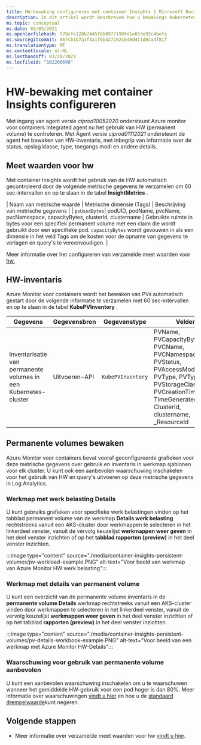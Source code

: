 ```yaml
---
title: HW-bewaking configureren met container Insights | Microsoft Docs
description: In dit artikel wordt beschreven hoe u bewakings Kubernetes-clusters met permanente volumes met container Insights kunt configureren.
ms.topic: conceptual
ms.date: 03/03/2021
ms.openlocfilehash: 578cfe128b7445f8b09771999d1e653e92c4befa
ms.sourcegitcommit: 867cb1b7a1f3a1f0b427282c648d411d0ca4f81f
ms.translationtype: MT
ms.contentlocale: nl-NL
ms.lasthandoff: 03/20/2021
ms.locfileid: "102200696"
---
```

# <a name="configure-pv-monitoring-with-container-insights"></a>HW-bewaking met container Insights configureren

Met ingang van agent versie *ciprod10052020* ondersteunt Azure monitor voor containers Integrated agent nu het gebruik van HW (permanent volume) te controleren. Met Agent versie *ciprod01112021* ondersteunt de agent het bewaken van HW-inventaris, met inbegrip van informatie over de status, opslag klasse, type, toegangs modi en andere details.
## <a name="pv-metrics"></a>Meet waarden voor hw

Met container Insights wordt het gebruik van de HW automatisch gecontroleerd door de volgende metrische gegevens te verzamelen om 60 sec-intervallen en op te slaan in de tabel **InsightMetrics** .

| Naam van metrische waarde | Metrische dimensie (Tags) | Beschrijving van metrische gegevens | | `pvUsedBytes`| podUID, podName, pvcName, pvcNamespace, capacityBytes, clusterId, clustername | Gebruikte ruimte in bytes voor een specifiek permanent volume met een claim die wordt gebruikt door een specifieke pod. `capacityBytes` wordt gevouwen in als een dimensie in het veld Tags om de kosten voor de opname van gegevens te verlagen en query's te vereenvoudigen. |

Meer informatie over het configureren van verzamelde meet waarden voor [hw.](https://aka.ms/ci/pvconfig)

## <a name="pv-inventory"></a>HW-inventaris

Azure Monitor voor containers wordt het bewaken van PVs automatisch gestart door de volgende informatie te verzamelen met 60 sec-intervallen en op te slaan in de tabel **KubePVInventory** .

|Gegevens |Gegevensbron| Gegevenstype| Velden|
|-----|-----------|----------|-------|
|Inventarisatie van permanente volumes in een Kubernetes-cluster |Uitvoeren-API |`KubePVInventory` | PVName, PVCapacityBytes, PVCName, PVCNamespace, PVStatus, PVAccessModes, PVType, PVTypeInfo, PVStorageClassName, PVCreationTimestamp, TimeGenerated, ClusterId, clustername, _ResourceId |

## <a name="monitor-persistent-volumes"></a>Permanente volumes bewaken

Azure Monitor voor containers bevat vooraf geconfigureerde grafieken voor deze metrische gegevens over gebruik en inventaris in werkmap sjablonen voor elk cluster. U kunt ook een aanbevolen waarschuwing inschakelen voor het gebruik van HW en query's uitvoeren op deze metrische gegevens in Log Analytics.  

### <a name="workload-details-workbook"></a>Werkmap met werk belasting Details

U kunt gebruiks grafieken voor specifieke werk belastingen vinden op het tabblad permanent volume van de werkmap **Details werk belasting** rechtstreeks vanuit een AKS-cluster door werkmappen te selecteren in het linkerdeel venster, vanuit de vervolg keuzelijst **werkmappen weer geven** in het deel venster inzichten of op het **tabblad rapporten (preview)** in het deel venster inzichten.


:::image type="content" source="./media/container-insights-persistent-volumes/pv-workload-example.PNG" alt-text="Voor beeld van werkmap van Azure Monitor HW werk belasting":::

### <a name="persistent-volume-details-workbook"></a>Werkmap met details van permanent volume

U kunt een overzicht van de permanente volume inventaris in de **permanente volume Details** werkmap rechtstreeks vanuit een AKS-cluster vinden door werkmappen te selecteren in het linkerdeel venster, vanuit de vervolg keuzelijst **werkmappen weer geven** in het deel venster inzichten of op het tabblad **rapporten (preview)** in het deel venster inzichten.


:::image type="content" source="./media/container-insights-persistent-volumes/pv-details-workbook-example.PNG" alt-text="Voor beeld van een werkmap met Azure Monitor HW-Details":::

### <a name="persistent-volume-usage-recommended-alert"></a>Waarschuwing voor gebruik van permanente volume aanbevolen
U kunt een aanbevolen waarschuwing inschakelen om u te waarschuwen wanneer het gemiddelde HW-gebruik voor een pod hoger is dan 80%. Meer informatie over waarschuwingen [vindt u hier](https://docs.microsoft.com/azure/azure-monitor/insights/container-insights-metric-alerts) en hoe u de [standaard drempelwaarde](https://docs.microsoft.com/azure/azure-monitor/insights/container-insights-metric-alerts#configure-alertable-metrics-in-configmaps)kunt negeren.
## <a name="next-steps"></a>Volgende stappen

- Meer informatie over verzamelde meet waarden voor hw [vindt u hier](./container-insights-agent-config.md).
